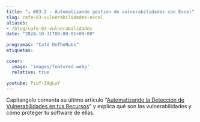 ```yaml
---
title: "☕️ #83.2 - Automatizando gestión de vulnerabilidades con Excel"
slug: cafe-83-vulnerabilidades-excel
aliases:
- /blog/cafe-83-vulnerabilidades
date: "2024-10-31T08:00:01+00:00"

programas: "Café OnTheNubs"
etiquetas:

cover:
  image: 'images/featured.webp'
  relative: true

youtube: PiuY-I9gLwY
---
```


Capitangolo comenta su último artículo "[Automatizando la Detección de Vulnerabilidades en tus Recursos](https://safetybits.io/es/blog/automatizacion-deteccion-vulnerabilidades/)" y explica qué son las vulnerabilidades y cómo proteger tu software de ellas.

